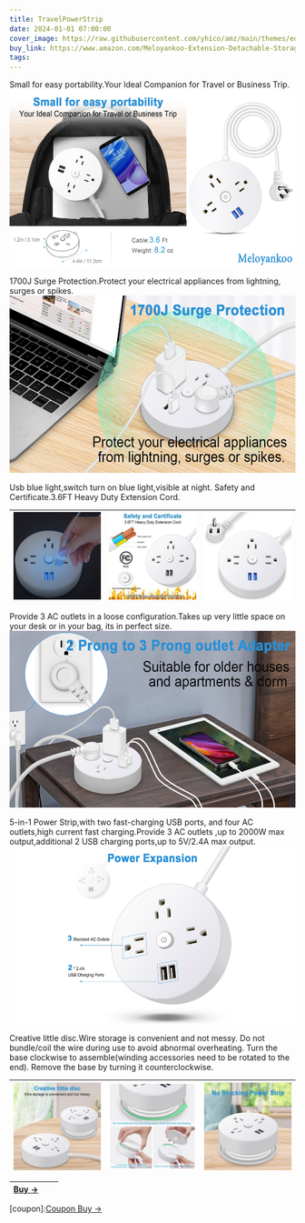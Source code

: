 ```yaml
---
title: TravelPowerStrip
date: 2024-01-01 07:00:00
cover_image: https://raw.githubusercontent.com/yhico/amz/main/themes/edinburgh/source/images/TravelPowerStrip/w1.jpg
buy_link: https://www.amazon.com/Meloyankoo-Extension-Detachable-Storage-Portable/dp/B0CZ6TP9FW
tags:
---
```


Small for easy portability.Your ldeal Companion for Travel or Business Trip.
![avatar][p1]

1700J Surge Protection.Protect your electrical appliances from lightning, surges or spikes.
![avatar][p2]

Usb blue light,switch turn on blue light,visible at night.
Safety and Certificate.3.6FT Heavy Duty Extension Cord.

|  ![avatar][p3] | ![avatar][p4] | ![avatar][p5] |
|  :----  | ----  | ----:  |

Provide 3 AC outlets in a loose configuration.Takes up very little space on your desk or in your bag, its in perfect size.
![avatar][p6]

5-in-1 Power Strip,with two fast-charging USB ports, and four AC outlets,high current fast charging.Provide 3 AC outlets ,up to 2000W max output,additional 2 USB charging ports,up to 5V/2.4A max output.
![avatar][p7]

Creative little disc.Wire storage is convenient and not messy.
Do not bundle/coil the wire during use to avoid abnormal overheating.
Turn the base clockwise to assemble(winding accessories need to be rotated to the end).
Remove the base by turning it counterclockwise.

|  ![avatar][p8] | ![avatar][p9] | ![avatar][p10] |
|  :----  | ----  | ----:  |

| <a class="buy" href="https://www.amazon.com/Meloyankoo-Extension-Detachable-Storage-Portable/dp/B0CZ6TP9FW" target="_blank"><span>Buy &#8594;</span></a>| | |
|  :----  | :----:  | ----:  |

[p1]:https://raw.githubusercontent.com/yhico/amz/main/themes/edinburgh/source/images/TravelPowerStrip/p1.jpg
[p2]:https://raw.githubusercontent.com/yhico/amz/main/themes/edinburgh/source/images/TravelPowerStrip/p2.jpg
[p3]:https://raw.githubusercontent.com/yhico/amz/main/themes/edinburgh/source/images/TravelPowerStrip/p3.jpg
[p4]:https://raw.githubusercontent.com/yhico/amz/main/themes/edinburgh/source/images/TravelPowerStrip/p4.jpg
[p5]:https://raw.githubusercontent.com/yhico/amz/main/themes/edinburgh/source/images/TravelPowerStrip/p5.jpg
[p6]:https://raw.githubusercontent.com/yhico/amz/main/themes/edinburgh/source/images/TravelPowerStrip/p6.jpg
[p7]:https://raw.githubusercontent.com/yhico/amz/main/themes/edinburgh/source/images/TravelPowerStrip/p7.jpg
[p8]:https://raw.githubusercontent.com/yhico/amz/main/themes/edinburgh/source/images/TravelPowerStrip/p8.jpg
[p9]:https://raw.githubusercontent.com/yhico/amz/main/themes/edinburgh/source/images/TravelPowerStrip/p9.jpg
[p10]:https://raw.githubusercontent.com/yhico/amz/main/themes/edinburgh/source/images/TravelPowerStrip/p10.jpg
[coupon]:<a class="buy" href="https://www.amazon.com/promotion/psp/A310KKEUM8UJ9H" target="_blank"><span>Coupon Buy &#8594;</span></a> 